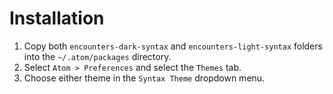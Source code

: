 # Installation
1. Copy both `encounters-dark-syntax` and `encounters-light-syntax` folders into the `~/.atom/packages` directory.
2. Select `Atom > Preferences` and select the `Themes` tab.
3. Choose either theme in the `Syntax Theme` dropdown menu.

